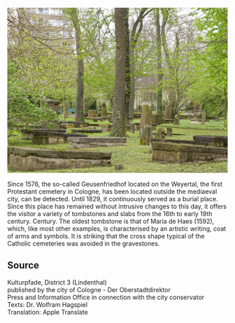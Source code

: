 ![Geusenfriedhof](./images/05315000-b03-t04/p4.6.jpg)

Since 1576, the so-called Geusenfriedhof located on the Weyertal, the first Protestant cemetery in Cologne, has been located outside the mediaeval city, can be detected. Until 1829, it continuously served as a burial place. Since this place has remained without intrusive changes to this day, it offers the visitor a variety of tombstones and slabs from the 16th to early 19th century. Century. The oldest tombstone is that of Maria de Haes (1592), which, like most other examples, is characterised by an artistic writing, coat of arms and symbols. It is striking that the cross shape typical of the Catholic cemeteries was avoided in the gravestones.

## Source

Kulturpfade, District 3 (Lindenthal)  
published by the city of Cologne - Der Oberstadtdirektor  
Press and Information Office in connection with the city conservator  
Texts: Dr. Wolfram Hagspiel  
Translation: Apple Translate